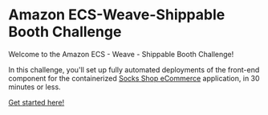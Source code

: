 # Amazon ECS-Weave-Shippable Booth Challenge

Welcome to the Amazon ECS - Weave - Shippable Booth Challenge!

In this challenge, you'll set up fully automated deployments of the front-end
component for the containerized [Socks Shop eCommerce](https://microservices-demo.github.io/) application, in 30 minutes or less.

[Get started here!](https://aws-weave-shippable-challenge.github.io/pipelines/deployment/ecs-weave-shippable-booth-challenge.html)
